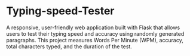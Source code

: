 # Typing-speed-Tester
A responsive, user-friendly web application built with Flask that allows users to test their typing speed and accuracy using randomly generated paragraphs. This project measures Words Per Minute (WPM), accuracy, total characters typed, and the duration of the test.
